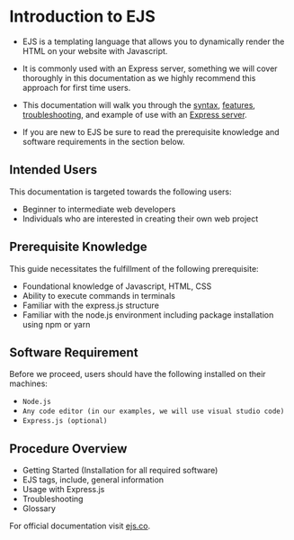 # Introduction to EJS

- EJS is a templating language that allows you to dynamically render the HTML on your website with Javascript. 

- It is commonly used with an Express server, something we will cover thoroughly in this documentation as we highly recommend this approach for first time users.

- This documentation will walk you through the [syntax](../Tags/tags-c.md), [features](../Features/Features-c.md), [troubleshooting](../troubleshooting/troubleshooting.md), and example of use with an [Express server](../Express/expressK.md).

- If you are new to EJS be sure to read the prerequisite knowledge and software requirements in the section below. 

## Intended Users

This documentation is targeted towards the following users:

- Beginner to intermediate web developers
- Individuals who are interested in creating their own web project

## Prerequisite Knowledge

This guide necessitates the fulfillment of the following prerequisite:

- Foundational knowledge of Javascript, HTML, CSS
- Ability to execute commands in terminals
- Familiar with the express.js structure
- Familiar with the node.js environment including package installation using npm or yarn

## Software Requirement

Before we proceed, users should have the following installed on their machines:

- `Node.js`
- `Any code editor (in our examples, we will use visual studio code)`
- `Express.js (optional)`

## Procedure Overview

- Getting Started (Installation for all required software)
- EJS tags, include, general information
- Usage with Express.js
- Troubleshooting
- Glossary

For official documentation visit [ejs.co](https://ejs.co/).